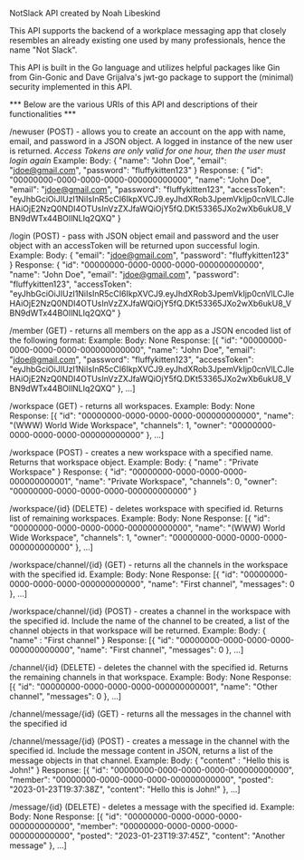 NotSlack API 
created by Noah Libeskind 

This API supports the backend of a workplace messaging app that closely resembles an already existing one used by many professionals, hence the name "Not Slack".

This API is built in the Go language and utilizes helpful packages like Gin from Gin-Gonic and Dave Grijalva's jwt-go package to support the (minimal) security implemented in this API.

*** Below are the various URIs of this API and descriptions of their functionalities ***

/newuser (POST) - allows you to create an account on the app with name, email, and password in a JSON object. A logged in instance of the new user is returned. 
*Access Tokens are only valid for one hour, then the user must login again*
Example:
Body:
{
    "name": "John Doe",
    "email": "jdoe@gmail.com",
    "password": "fluffykitten123"
}
Response:
{
    "id": "00000000-0000-0000-0000-000000000000",
    "name": "John Doe",
    "email": "jdoe@gmail.com",
    "password": "fluffykitten123",
    "accessToken": "eyJhbGciOiJIUzI1NiIsInR5cCI6IkpXVCJ9.eyJhdXRob3JpemVkIjp0cnVlLCJleHAiOjE2NzQ0NDI4OTUsInVzZXJfaWQiOjY5fQ.DKt53365JXo2wXb6ukU8_VBN9dWTx44BOllNLIq2QXQ"
}


/login (POST) - pass with JSON object email and password and the user object with an accessToken will be returned upon successful login.
Example:
Body:
{
    "email": "jdoe@gmail.com",
    "password": "fluffykitten123"
}
Response:
{
    "id": "00000000-0000-0000-0000-000000000000",
    "name": "John Doe",
    "email": "jdoe@gmail.com",
    "password": "fluffykitten123",
    "accessToken": "eyJhbGciOiJIUzI1NiIsInR5cCI6IkpXVCJ9.eyJhdXRob3JpemVkIjp0cnVlLCJleHAiOjE2NzQ0NDI4OTUsInVzZXJfaWQiOjY5fQ.DKt53365JXo2wXb6ukU8_VBN9dWTx44BOllNLIq2QXQ"
}

/member (GET) - returns all members on the app as a JSON encoded list of the following format:
Example:
Body: None
Response:
[{
    "id": "00000000-0000-0000-0000-000000000000",
    "name": "John Doe",
    "email": "jdoe@gmail.com",
    "password": "fluffykitten123",
    "accessToken": "eyJhbGciOiJIUzI1NiIsInR5cCI6IkpXVCJ9.eyJhdXRob3JpemVkIjp0cnVlLCJleHAiOjE2NzQ0NDI4OTUsInVzZXJfaWQiOjY5fQ.DKt53365JXo2wXb6ukU8_VBN9dWTx44BOllNLIq2QXQ"
}, ...]

/workspace (GET) - returns all workspaces.
Example:
Body: None
Response:
[{
    "id": "00000000-0000-0000-0000-000000000000",
    "name": "(WWW) World Wide Workspace",
    "channels": 1,
    "owner": "00000000-0000-0000-0000-000000000000"
}, ...]


/workspace (POST) - creates a new workspace with a specified name. Returns that workspace object.
Example:
Body: 
{
    "name" : "Private Workspace"
}
Response:
{
    "id": "00000000-0000-0000-0000-000000000001",
    "name": "Private Workspace",
    "channels": 0,
    "owner": "00000000-0000-0000-0000-000000000000"
}

/workspace/{id} (DELETE) - deletes workspace with specified id. Returns list of remaining workspaces.
Example:
Body: None
Response:
[{
    "id": "00000000-0000-0000-0000-000000000000",
    "name": "(WWW) World Wide Workspace",
    "channels": 1,
    "owner": "00000000-0000-0000-0000-000000000000"
}, ...]

/workspace/channel/{id} (GET) - returns all the channels in the workspace with the specified id.
Example:
Body: None
Response: 
[{
    "id": "00000000-0000-0000-0000-000000000000",
    "name": "First channel",
    "messages": 0
}, ...]

/workspace/channel/{id} (POST) - creates a channel in the workspace with the specified id. Include the name of the channel to be created, a list of the channel objects in that workspace will be returned.
Example:
Body:
{
    "name" : "First channel"
}
Response:
[{
    "id": "00000000-0000-0000-0000-000000000000",
    "name": "First channel",
    "messages": 0
}, ...]

/channel/{id} (DELETE) - deletes the channel with the specified id. Returns the remaining channels in that workspace.
Example:
Body: None
Response: 
[{
    "id": "00000000-0000-0000-0000-000000000001",
    "name": "Other channel",
    "messages": 0
}, ...]


/channel/message/{id} (GET) - returns all the messages in the channel with the specified id

/channel/message/{id} (POST) - creates a message in the channel with the specified id. Include the message content in JSON, returns a list of the message objects in that channel.
Example:
Body:
{
    "content" : "Hello this is John!"
}
Response:
[{
    "id": "00000000-0000-0000-0000-000000000000",
    "member": "00000000-0000-0000-0000-000000000000",
    "posted": "2023-01-23T19:37:38Z",
    "content": "Hello this is John!"
}, ...]


/message/{id} (DELETE) - deletes a message with the specified id. 
Example:
Body: None
Response:
[{
    "id": "00000000-0000-0000-0000-000000000000",
    "member": "00000000-0000-0000-0000-000000000000",
    "posted": "2023-01-23T19:37:45Z",
    "content": "Another message"
}, ...]